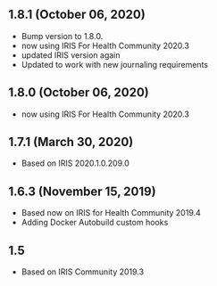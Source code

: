 ## 1.8.1 (October 06, 2020)
  - Bump version to 1.8.0.
  - now using IRIS For Health Community 2020.3
  - updated IRIS version again
  - Updated to work with new journaling requirements

## 1.8.0 (October 06, 2020)
  - now using IRIS For Health Community 2020.3

## 1.7.1 (March 30, 2020)
  - Based on IRIS 2020.1.0.209.0

## 1.6.3 (November 15, 2019)
  - Based now on IRIS for Health Community 2019.4
  - Adding Docker Autobuild custom hooks

## 1.5 
  - Based on IRIS Community 2019.3

